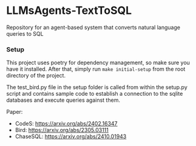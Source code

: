 # LLMsAgents-TextToSQL
Repository for an agent-based system that converts natural language queries to SQL

### Setup
This project uses poetry for dependency management, so make sure you have it installed. After that, simply run `make initial-setup` from the root directory of the project.

The test_bird.py file in the setup folder is called from within the setup.py script and contains sample code to establish a connection to the sqlite databases and execute queries against them.

Paper:

- CodeS: https://arxiv.org/abs/2402.16347
- Bird: https://arxiv.org/abs/2305.03111
- ChaseSQL: https://arxiv.org/abs/2410.01943